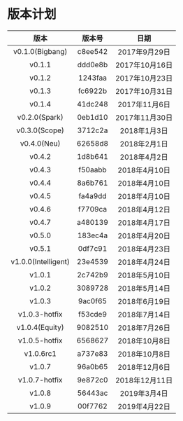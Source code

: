 # 版本计划

| 版本 | 版本号 | 日期 |
| :---: | :---: | :---: |
| v0.1.0(Bigbang) | c8ee542 | 2017年9月29日 |
| v0.1.1 | ddd0e8b | 2017年10月16日 |
| v0.1.2 | 1243faa | 2017年10月23日 |
| v0.1.3 | fc6922b | 2017年10月31日 |
| v0.1.4 | 41dc248 | 2017年11月6日 |
| v0.2.0(Spark) | 0eb1d10 | 2017年11月30日 |
| v0.3.0(Scope) | 3712c2a | 2018年1月3日 |
| v0.4.0(Neu) | 62658d8 | 2018年2月1日 |
| v0.4.2 | 1d8b641 | 2018年4月2日 |
| v0.4.3 | f50aabb | 2018年4月10日 |
| v0.4.4 | 8a6b761 | 2018年4月10日 |
| v0.4.5 | fa4a9dd | 2018年4月10日 |
| v0.4.6 | f7709ca | 2018年4月12日 |
| v0.4.7 | a480139 | 2018年4月17日 |
| v0.5.0 | 183ec4a | 2018年4月20日 |
| v0.5.1 | 0df7c91 | 2018年4月23日 |
| v1.0.0(Intelligent) | 23e4539 | 2018年4月24日 |
| v1.0.1 | 2c742b9 | 2018年5月10日 |
| v1.0.2 | 3089728 | 2018年5月14日 |
| v1.0.3 | 9ac0f65 | 2018年6月19日 |
| v1.0.3-hotfix | f53cde9 | 2018年7月14日 |
| v1.0.4(Equity) | 9082510 | 2018年7月26日 |
| v1.0.5-hotfix | 6568627 | 2018年10月8日 |
| v1.0.6rc1 | a737e83 | 2018年10月8日 |
| v1.0.7 | 96a0b65 | 2018年12月6日 |
| v1.0.7-hotfix | 9e872c0 | 2018年12月11日 |
| v1.0.8 | 56443ac | 2019年3月4日 |
| v1.0.9 | 00f7762 | 2019年4月22日  |


